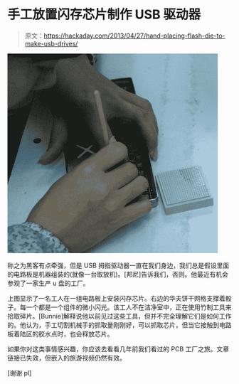 # 手工放置闪存芯片制作 USB 驱动器

> 原文：<https://hackaday.com/2013/04/27/hand-placing-flash-die-to-make-usb-drives/>

![SONY DSC](img/ecff7526d73016352a0e41a65d84eb59.png)

称之为黑客有点牵强，但是 USB 拇指驱动器一直在我们身边，我们总是假设里面的电路板是机器组装的(就像一台取放机)。[邦尼]告诉我们，否则。他最近有机会参观了一家生产 u 盘的工厂。

上图显示了一名工人在一组电路板上安装闪存芯片。右边的华夫饼干网格支撑着骰子。每一个都是一个组件的微小闪光。该工人不在洁净室中，正在使用竹制工具来拾取碎片。[Bunnie]解释说他以前见过这些工具，但并不完全理解它们是如何工作的。他认为，手工切割机械手的抓取量刚刚好，可以抓取芯片，但当它接触到电路板着陆区的胶水点时，也会释放芯片。

如果你对这类事情感兴趣，你应该去看看几年前我们看过的 PCB 工厂之旅。文章链接已失效，但嵌入的旅游视频仍然有效。

[谢谢 pl]